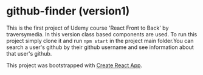 # github-finder (version1)

This is the first project of Udemy course 'React Front to Back' by traversymedia. In this version class based components are used. To run this project simply clone it and run `npm start` in the project main folder.You can search a user's github by their github username and see information about that user's github.

This project was bootstrapped with [Create React App](https://github.com/facebook/create-react-app).

